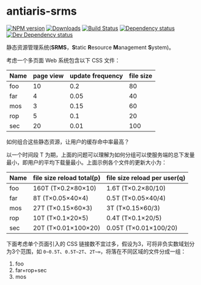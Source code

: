 # antiaris-srms
[![NPM version][npm-image]][npm-url] [![Downloads][downloads-image]][npm-url] [![Build Status][travis-image]][travis-url] [![Dependency status][david-dm-image]][david-dm-url] [![Dev Dependency status][david-dm-dev-image]][david-dm-dev-url]

静态资源管理系统(**SRMS**，**S**tatic **R**esource **M**anagement **S**ystem)。

考虑一个多页面 Web 系统包含以下 CSS 文件：

|Name|page view|update frequency|file size|
|----|----|----|----|
|foo|10|0.2|80|
|far|4|0.05|40|
|mos|3|0.15|60|
|rop|5|0.1|20|
|sec|20|0.01|100|

如何组合这些静态资源，让用户的缓存命中率最高？

以一个时间段 T 为期，上面的问题可以理解为如何分组可以使服务端的总下发量最小，即用户的平均下载量最小。上面示例各个文件的更新大小为：

|Name|file size reload total(p)|file size reload per user(q)|
|----|----|----|
|foo|160T (T×0.2×80×10)|1.6T (T×0.2×80/10)
|far|8T (T×0.05×40×4)|0.5T (T×0.05×40/4)
|mos|27T (T×0.15×60×3)|3T (T×0.15×60/3)
|rop|10T (T×0.1×20×5)|0.4T (T×0.1×20/5)
|sec|20T (T×0.01×100×20)|0.05T (T×0.01×100/20)

下面考虑单个页面引入的 CSS 链接数不宜过多，假设为3，可将非负实数域划分为3个范围，如 `0~0.5T`、`0.5T~2T`、`2T~∞`，将落在不同区域的文件分成一组：

1. foo
2. far+rop+sec
3. mos


[npm-url]: https://npmjs.org/package/antiaris-srms
[downloads-image]: http://img.shields.io/npm/dm/antiaris-srms.svg
[npm-image]: http://img.shields.io/npm/v/antiaris-srms.svg
[travis-url]: https://travis-ci.org/antiaris/antiaris-srms
[travis-image]: http://img.shields.io/travis/antiaris/antiaris-srms.svg
[david-dm-url]:https://david-dm.org/antiaris/antiaris-srms
[david-dm-image]:https://david-dm.org/antiaris/antiaris-srms.svg
[david-dm-dev-url]:https://david-dm.org/antiaris/antiaris-srms#info=devDependencies
[david-dm-dev-image]:https://david-dm.org/antiaris/antiaris-srms/dev-status.svg

